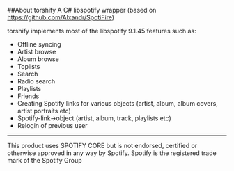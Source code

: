 ##About torshify
A C# libspotify wrapper (based on https://github.com/Alxandr/SpotiFire)

torshify implements most of the libspotify 9.1.45 features such as: 
* Offline syncing  
* Artist browse  
* Album browse  
* Toplists  
* Search  
* Radio search  
* Playlists  
* Friends  
* Creating Spotify links for various objects (artist, album, album covers, artist portraits etc)  
* Spotify-link->object (artist, album, track, playlists etc)  
* Relogin of previous user  

-------------------------
This product uses SPOTIFY CORE but is not endorsed, certified or otherwise approved in any way by Spotify. Spotify is the registered trade mark of the Spotify Group